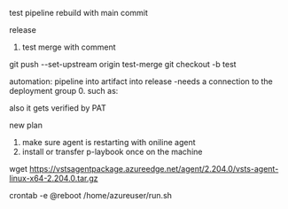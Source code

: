 test pipeline rebuild with main commit

release

1. test merge with comment

git push --set-upstream origin test-merge
git checkout -b test

automation:
pipeline into artifact into release
-needs a connection to the deployment group 0. such as:

<!-- mkdir azagent;cd azagent;curl -fkSL -o vstsagent.tar.gz https://vstsagentpackage.azureedge.net/agent/2.204.0/vsts-agent-linux-x64-2.204.0.tar.gz;tar -zxvf vstsagent.tar.gz; if [ -x "$(command -v systemctl)" ]; then ./config.sh --deploymentgroup --deploymentgroupname "stage" --acceptteeeula --agent $HOSTNAME --url https://dev.azure.com/devjohnmogi/ --work _work --projectname 'weightapp' --runasservice; sudo ./svc.sh install; sudo ./svc.sh start; else ./config.sh --deploymentgroup --deploymentgroupname "stage" --acceptteeeula --agent $HOSTNAME --url https://dev.azure.com/devjohnmogi/ --work _work --projectname 'weightapp'; ./run.sh; fi -->

also it gets verified by PAT

new plan

1. make sure agent is restarting with oniline agent
2. install or transfer p-laybook once on the machine

wget https://vstsagentpackage.azureedge.net/agent/2.204.0/vsts-agent-linux-x64-2.204.0.tar.gz

crontab -e
@reboot /home/azureuser/run.sh


